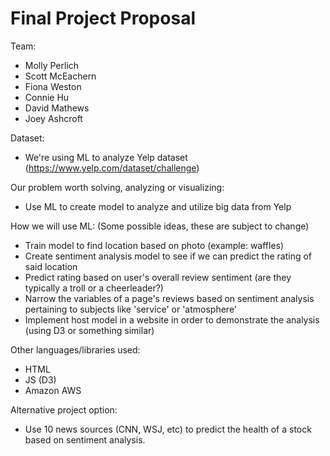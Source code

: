 # Final Project Proposal

Team:
* Molly Perlich
* Scott McEachern
* Fiona Weston
* Connie Hu
* David Mathews
* Joey Ashcroft

Dataset:
* We're using ML to analyze Yelp dataset (https://www.yelp.com/dataset/challenge)

Our problem worth solving, analyzing or visualizing:
* Use ML to create model to analyze and utilize big data from Yelp

How we will use ML: (Some possible ideas, these are subject to change)
* Train model to find location based on photo (example: waffles)
* Create sentiment analysis model to see if we can predict the rating of said location
* Predict rating based on user's overall review sentiment (are they typically a troll or a cheerleader?)
* Narrow the variables of a page's reviews based on sentiment analysis pertaining to subjects like 'service' or 'atmosphere'
* Implement host model in a website in order to demonstrate the analysis (using D3 or something similar)

Other languages/libraries used:
* HTML
* JS (D3)
* Amazon AWS 

Alternative project option:

* Use 10 news sources (CNN, WSJ, etc) to predict the health of a stock based on sentiment analysis. 
